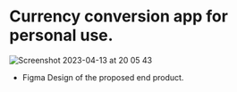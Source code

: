 # Currency conversion app for personal use.



![Screenshot 2023-04-13 at 20 05 43](https://user-images.githubusercontent.com/119931873/231872100-d29b80c9-64df-4aae-9079-5137941a95b4.jpg)

- Figma Design of the proposed end product.
